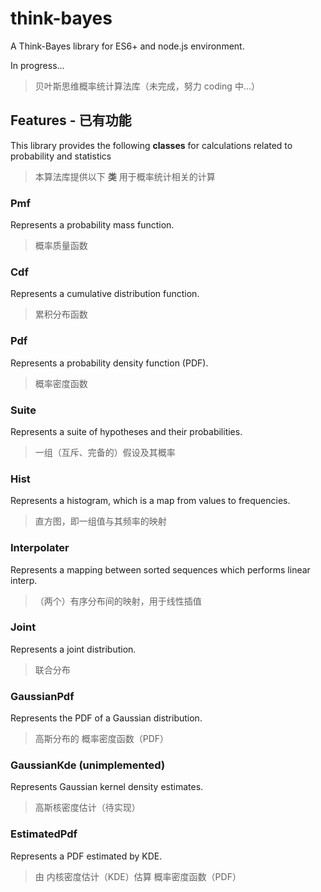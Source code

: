 # think-bayes

A Think-Bayes library for ES6+ and node.js environment.

In progress...

> 贝叶斯思维概率统计算法库（未完成，努力 coding 中...）

## Features - 已有功能

This library provides the following **classes** for calculations related to probability and statistics

> 本算法库提供以下 **类** 用于概率统计相关的计算

### Pmf

Represents a probability mass function.

> 概率质量函数

### Cdf

Represents a cumulative distribution function.

> 累积分布函数

### Pdf

Represents a probability density function (PDF).

> 概率密度函数

### Suite

Represents a suite of hypotheses and their probabilities.

> 一组（互斥、完备的）假设及其概率

### Hist

Represents a histogram, which is a map from values to frequencies.

> 直方图，即一组值与其频率的映射

### Interpolater

Represents a mapping between sorted sequences which performs linear interp.

> （两个）有序分布间的映射，用于线性插值

### Joint

Represents a joint distribution.

> 联合分布

### GaussianPdf

Represents the PDF of a Gaussian distribution.

> 高斯分布的 概率密度函数（PDF）

### GaussianKde (unimplemented)

Represents Gaussian kernel density estimates.

> 高斯核密度估计（待实现）

### EstimatedPdf

Represents a PDF estimated by KDE.

> 由 内核密度估计（KDE）估算 概率密度函数（PDF）

